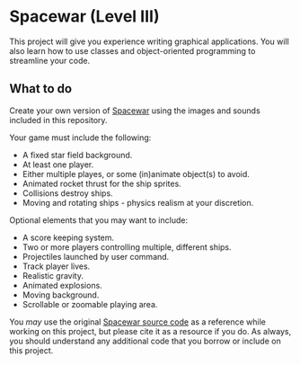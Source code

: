 # Spacewar (Level III)

This project will give you experience writing graphical applications. You will also learn how to use classes and 
object-oriented programming to streamline your code.

## What to do

Create your own version of [Spacewar](http://runpython.com/?user=BrythonServer&repo=Spacewar&name=spacewar.py) using
the images and sounds included in this repository.

Your game must include the following:

* A fixed star field background.
* At least one player.
* Either multiple playes, or some (in)animate object(s) to avoid.
* Animated rocket thrust for the ship sprites.
* Collisions destroy ships.
* Moving and rotating ships - physics realism at your discretion.

Optional elements that you may want to include:

* A score keeping system.
* Two or more players controlling multiple, different ships.
* Projectiles launched by user command.
* Track player lives.
* Realistic gravity.
* Animated explosions.
* Moving background.
* Scrollable or zoomable playing area.

You *may* use the original 
[Spacewar source code](https://github.com/BrythonServer/Spacewar/)
as a reference while working on this project, but please cite it as a resource if you do. As always,
you should understand any additional code that you borrow or include on this project.

